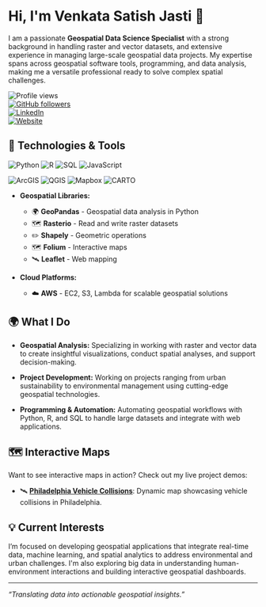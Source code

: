 # Hi, I'm Venkata Satish Jasti 👋

I am a passionate **Geospatial Data Science Specialist** with a strong background in handling raster and vector datasets, and extensive experience in managing large-scale geospatial data projects. My expertise spans across geospatial software tools, programming, and data analysis, making me a versatile professional ready to solve complex spatial challenges.

![Profile views](https://komarev.com/ghpvc/?username=yourusername&style=flat-square)  
[![GitHub followers](https://img.shields.io/github/followers/yourusername?label=Follow&style=social)](https://github.com/venkatasatishjasti)  
[![LinkedIn](https://img.shields.io/badge/LinkedIn-Connect-blue?style=flat&logo=linkedin)](www.linkedin.com/in/jastivenkatasatish555)  
[![Website](https://img.shields.io/badge/Website-Portfolio-orange?style=flat&logo=web)](https://venkatasatishjasti.myportfolio.com/)

## 🔧 Technologies & Tools

![Python](https://img.shields.io/badge/-Python-3776AB?style=flat-square&logo=python&logoColor=white)
![R](https://img.shields.io/badge/-R-276DC3?style=flat-square&logo=r&logoColor=white)
![SQL](https://img.shields.io/badge/-SQL-4479A1?style=flat-square&logo=postgresql&logoColor=white)
![JavaScript](https://img.shields.io/badge/-JavaScript-F7DF1E?style=flat-square&logo=javascript&logoColor=black)

![ArcGIS](https://img.shields.io/badge/-ArcGIS-34A853?style=flat-square&logo=arcgis&logoColor=white)
![QGIS](https://img.shields.io/badge/-QGIS-589632?style=flat-square&logo=qgis&logoColor=white)
![Mapbox](https://img.shields.io/badge/-Mapbox-000000?style=flat-square&logo=mapbox&logoColor=white)
![CARTO](https://img.shields.io/badge/-CARTO-EA4F34?style=flat-square&logo=carto&logoColor=white)

- **Geospatial Libraries:**
  - 🌍 **GeoPandas** - Geospatial data analysis in Python
  - 🗺️ **Rasterio** - Read and write raster datasets
  - ✏️ **Shapely** - Geometric operations
  - 🗺️ **Folium** - Interactive maps
  - 🛰️ **Leaflet** - Web mapping

- **Cloud Platforms:**
  - ☁️ **AWS** - EC2, S3, Lambda for scalable geospatial solutions

## 🌍 What I Do

- **Geospatial Analysis:** Specializing in working with raster and vector data to create insightful visualizations, conduct spatial analyses, and support decision-making.
  
- **Project Development:** Working on projects ranging from urban sustainability to environmental management using cutting-edge geospatial technologies.

- **Programming & Automation:** Automating geospatial workflows with Python, R, and SQL to handle large datasets and integrate with web applications.

## 🗺️ Interactive Maps

Want to see interactive maps in action? Check out my live project demos:

- 🛰️ [**Philadelphia Vehicle Collisions**](https://venkatasatishjasti.github.io/Vehicle-Collisions-in-Philadelphia/): Dynamic map showcasing vehicle collisions in Philadelphia.  

## 💡 Current Interests

I’m focused on developing geospatial applications that integrate real-time data, machine learning, and spatial analytics to address environmental and urban challenges. I'm also exploring big data in understanding human-environment interactions and building interactive geospatial dashboards.

---

*“Translating data into actionable geospatial insights.”*
